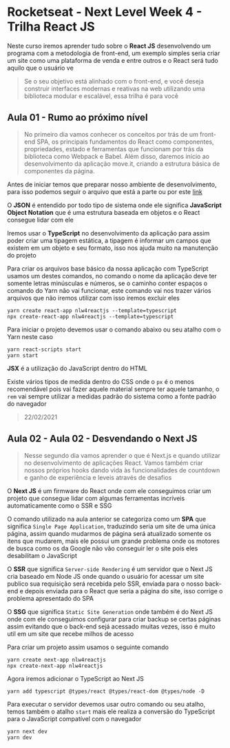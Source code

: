 # Rocketseat - Next Level Week 4 - Trilha React JS
Neste curso iremos aprender tudo sobre o **React JS** desenvolvendo um programa com a metodologia de front-end, um exemplo simples seria criar um site como uma plataforma de venda e entre outros e o React será tudo aquilo que o usuário ve

>Se o seu objetivo está alinhado com o front-end, e você deseja construir interfaces modernas e reativas na web utilizando uma biblioteca modular e escalável, essa trilha é para você

## Aula 01 - Rumo ao próximo nível
>No primeiro dia vamos conhecer os conceitos por trás de um front-end SPA, os principais fundamentos do React como componentes, propriedades, estado e ferramentas que funcionam por trás da biblioteca como Webpack e Babel. Além disso, daremos início ao desenvolvimento da aplicação move.it, criando a estrutura básica de componentes da página.

Antes de iniciar temos que preparar nosso ambiente de desenvolvimento, para isso podemos seguir o arquivo que está a parte ou por este [link](https://www.notion.so/Configura-es-do-ambiente-React-76f2963a042f45b9b9b567a2795945b8)

O **JSON** é entendido por todo tipo de sistema onde ele significa **JavaScript Object Notation** que é uma estrutura baseada em objetos e o React consegue lidar com ele

Iremos usar o **TypeScript** no desenvolvimento da aplicação para assim poder criar uma tipagem estática, a tipagem é informar um campos que existem em um objeto e seu formato, isso nos ajuda muito na manutenção do projeto

Para criar os arquivos base básico da nossa aplicação com TypeScript usamos um destes comandos, no comando o nome da aplicação  deve ter somente letras minúsculas e números, se o caminho conter espaços o comando do Yarn não vai funcionar, este comando vai nos trazer vários arquivos que não iremos utilizar com isso iremos excluir eles
````
yarn create react-app nlw4reactjs --template=typescript
npx create-react-app nlw4reactjs --template=typescript
````

Para iniciar o projeto devemos usar o comando abaixo ou seu atalho com o Yarn neste caso
````
yarn react-scripts start
yarn start
````

**JSX** é a utilização do JavaScript dentro do HTML

Existe vários tipos de medida dentro do CSS onde o `px` é o menos recomendável pois vai fazer aquele material sempre ter aquele tamanho, o `rem` vai sempre utilizar a medidas padrão do sistema como a fonte padrão do navegador

>22/02/2021

## Aula 02 - Aula 02 - Desvendando o Next JS
>Nesse segundo dia vamos aprender o que é Next.js e quando utilizar no desenvolvimento de aplicações React. Vamos também criar nossos próprios hooks dando vida às funcionalidades de countdown e ganho de experiência e leveis através de desafios

O **Next JS** é um firmware do React onde com ele conseguimos criar um projeto que consegue lidar com algumas ferramentas incríveis automaticamente como o SSR e SSG

O comando utilizado na aula anterior se categoriza como um **SPA** que significa `Single Page Application`, traduzindo seria um site de uma única página, assim quando mudarmos de página será atualizado somente os itens que mudarem, mais ele possui um grande problema onde os motores de busca como os da Google não vão conseguir ler o site pois eles desabilitam o JavaScript

O **SSR** que significa `Server-side Rendering` é um servidor que o Next JS cria baseado em Node JS onde quando o usuário for acessar um site publico sua requisição será recebida pelo SSR, enviada para o nosso back-end e depois enviada para o React que seria a página do site, isso corrige o problema apresentado do SPA

O **SSG** que significa `Static Site Generation` onde também é do Next JS onde com ele conseguimos configurar para criar backup se certas páginas assim evitando que o back-end sejá acessado muitas vezes, isso é muito util em um site que recebe milhos de acesso

Para criar um projeto assim usamos o seguinte comando
````
yarn create next-app nlw4reactjs
npx create-next-app nlw4reactjs
````

Agora iremos adicionar o TypeScript ao Next JS
````
yarn add typescript @types/react @types/react-dom @types/node -D
````

Para executar o servidor devemos usar outro comando ou seu atalho, temos também o atalho `start` mais ele realiza a conversão do TypeScript para o JavaScript compatível com o navegador
````
yarn next dev
yarn dev
````
